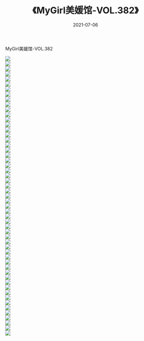 ﻿---
layout: post
title:  《MyGirl美媛馆-VOL.382》
date:   2021-07-06
img: http://img.660000.xyz/Sharelink/网络美图/2021/MyGirl美媛馆-VOL.382/000.jpg
categories: [美女, 清纯, 唯美]
---

MyGirl美媛馆-VOL.382

  ![](http://img.660000.xyz/Sharelink/网络美图/2021/MyGirl美媛馆-VOL.382/001.jpg) <br> ![](http://img.660000.xyz/Sharelink/网络美图/2021/MyGirl美媛馆-VOL.382/002.jpg) <br> ![](http://img.660000.xyz/Sharelink/网络美图/2021/MyGirl美媛馆-VOL.382/003.jpg) <br> ![](http://img.660000.xyz/Sharelink/网络美图/2021/MyGirl美媛馆-VOL.382/004.jpg) <br> ![](http://img.660000.xyz/Sharelink/网络美图/2021/MyGirl美媛馆-VOL.382/005.jpg) <br> ![](http://img.660000.xyz/Sharelink/网络美图/2021/MyGirl美媛馆-VOL.382/006.jpg) <br> ![](http://img.660000.xyz/Sharelink/网络美图/2021/MyGirl美媛馆-VOL.382/007.jpg) <br> ![](http://img.660000.xyz/Sharelink/网络美图/2021/MyGirl美媛馆-VOL.382/008.jpg) <br> ![](http://img.660000.xyz/Sharelink/网络美图/2021/MyGirl美媛馆-VOL.382/009.jpg) <br> ![](http://img.660000.xyz/Sharelink/网络美图/2021/MyGirl美媛馆-VOL.382/010.jpg) <br> ![](http://img.660000.xyz/Sharelink/网络美图/2021/MyGirl美媛馆-VOL.382/011.jpg) <br> ![](http://img.660000.xyz/Sharelink/网络美图/2021/MyGirl美媛馆-VOL.382/012.jpg) <br> ![](http://img.660000.xyz/Sharelink/网络美图/2021/MyGirl美媛馆-VOL.382/013.jpg) <br> ![](http://img.660000.xyz/Sharelink/网络美图/2021/MyGirl美媛馆-VOL.382/014.jpg) <br> ![](http://img.660000.xyz/Sharelink/网络美图/2021/MyGirl美媛馆-VOL.382/015.jpg) <br> ![](http://img.660000.xyz/Sharelink/网络美图/2021/MyGirl美媛馆-VOL.382/016.jpg) <br> ![](http://img.660000.xyz/Sharelink/网络美图/2021/MyGirl美媛馆-VOL.382/017.jpg) <br> ![](http://img.660000.xyz/Sharelink/网络美图/2021/MyGirl美媛馆-VOL.382/018.jpg) <br> ![](http://img.660000.xyz/Sharelink/网络美图/2021/MyGirl美媛馆-VOL.382/019.jpg) <br> ![](http://img.660000.xyz/Sharelink/网络美图/2021/MyGirl美媛馆-VOL.382/020.jpg) <br> ![](http://img.660000.xyz/Sharelink/网络美图/2021/MyGirl美媛馆-VOL.382/021.jpg) <br> ![](http://img.660000.xyz/Sharelink/网络美图/2021/MyGirl美媛馆-VOL.382/022.jpg) <br> ![](http://img.660000.xyz/Sharelink/网络美图/2021/MyGirl美媛馆-VOL.382/023.jpg) <br> ![](http://img.660000.xyz/Sharelink/网络美图/2021/MyGirl美媛馆-VOL.382/024.jpg) <br> ![](http://img.660000.xyz/Sharelink/网络美图/2021/MyGirl美媛馆-VOL.382/025.jpg) <br> ![](http://img.660000.xyz/Sharelink/网络美图/2021/MyGirl美媛馆-VOL.382/026.jpg) <br> ![](http://img.660000.xyz/Sharelink/网络美图/2021/MyGirl美媛馆-VOL.382/027.jpg) <br> ![](http://img.660000.xyz/Sharelink/网络美图/2021/MyGirl美媛馆-VOL.382/028.jpg) <br> ![](http://img.660000.xyz/Sharelink/网络美图/2021/MyGirl美媛馆-VOL.382/029.jpg) <br> ![](http://img.660000.xyz/Sharelink/网络美图/2021/MyGirl美媛馆-VOL.382/030.jpg) <br> ![](http://img.660000.xyz/Sharelink/网络美图/2021/MyGirl美媛馆-VOL.382/031.jpg) <br> ![](http://img.660000.xyz/Sharelink/网络美图/2021/MyGirl美媛馆-VOL.382/032.jpg) <br> ![](http://img.660000.xyz/Sharelink/网络美图/2021/MyGirl美媛馆-VOL.382/033.jpg) <br> ![](http://img.660000.xyz/Sharelink/网络美图/2021/MyGirl美媛馆-VOL.382/034.jpg) <br> ![](http://img.660000.xyz/Sharelink/网络美图/2021/MyGirl美媛馆-VOL.382/035.jpg) <br> ![](http://img.660000.xyz/Sharelink/网络美图/2021/MyGirl美媛馆-VOL.382/036.jpg) <br> ![](http://img.660000.xyz/Sharelink/网络美图/2021/MyGirl美媛馆-VOL.382/037.jpg) <br> ![](http://img.660000.xyz/Sharelink/网络美图/2021/MyGirl美媛馆-VOL.382/038.jpg) <br> ![](http://img.660000.xyz/Sharelink/网络美图/2021/MyGirl美媛馆-VOL.382/039.jpg) <br> ![](http://img.660000.xyz/Sharelink/网络美图/2021/MyGirl美媛馆-VOL.382/040.jpg) <br> ![](http://img.660000.xyz/Sharelink/网络美图/2021/MyGirl美媛馆-VOL.382/041.jpg) <br> ![](http://img.660000.xyz/Sharelink/网络美图/2021/MyGirl美媛馆-VOL.382/042.jpg) <br> ![](http://img.660000.xyz/Sharelink/网络美图/2021/MyGirl美媛馆-VOL.382/043.jpg) <br> ![](http://img.660000.xyz/Sharelink/网络美图/2021/MyGirl美媛馆-VOL.382/044.jpg) <br> ![](http://img.660000.xyz/Sharelink/网络美图/2021/MyGirl美媛馆-VOL.382/045.jpg) <br> ![](http://img.660000.xyz/Sharelink/网络美图/2021/MyGirl美媛馆-VOL.382/046.jpg) <br> ![](http://img.660000.xyz/Sharelink/网络美图/2021/MyGirl美媛馆-VOL.382/047.jpg) <br> ![](http://img.660000.xyz/Sharelink/网络美图/2021/MyGirl美媛馆-VOL.382/048.jpg) <br> ![](http://img.660000.xyz/Sharelink/网络美图/2021/MyGirl美媛馆-VOL.382/049.jpg) <br> ![](http://img.660000.xyz/Sharelink/网络美图/2021/MyGirl美媛馆-VOL.382/050.jpg) <br> ![](http://img.660000.xyz/Sharelink/网络美图/2021/MyGirl美媛馆-VOL.382/051.jpg) <br> ![](http://img.660000.xyz/Sharelink/网络美图/2021/MyGirl美媛馆-VOL.382/052.jpg) <br> ![](http://img.660000.xyz/Sharelink/网络美图/2021/MyGirl美媛馆-VOL.382/053.jpg) <br> ![](http://img.660000.xyz/Sharelink/网络美图/2021/MyGirl美媛馆-VOL.382/054.jpg) <br> ![](http://img.660000.xyz/Sharelink/网络美图/2021/MyGirl美媛馆-VOL.382/055.jpg) <br>